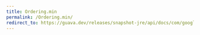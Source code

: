```yaml
---
title: Ordering.min
permalink: /Ordering.min/
redirect_to: https://guava.dev/releases/snapshot-jre/api/docs/com/google/common/collect/Ordering.html#min-E-E-
---
```

